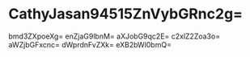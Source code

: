 # CathyJasan94515ZnVybGRnc2g=
bmd3ZXpoeXg=
enZjaG9lbnM=
aXJobG9qc2E=
c2xlZ2Zoa3o=
aWZjbGFxcnc=
dWprdnFvZXk=
eXB2bWl0bmQ=
